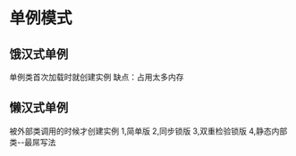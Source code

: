 # 单例模式
 ## 饿汉式单例
 单例类首次加载时就创建实例
  缺点：占用太多内存
  
 ## 懒汉式单例
 被外部类调用的时候才创建实例
    1,简单版
    2,同步锁版
    3,双重检验锁版
    4,静态内部类--最屌写法